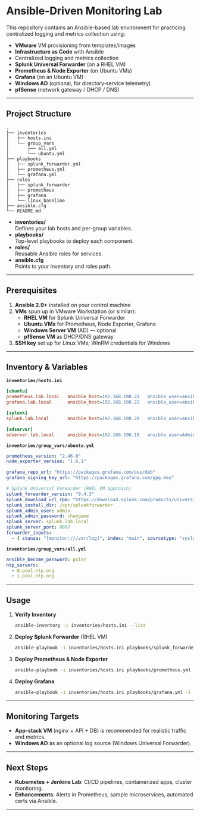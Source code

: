 # Ansible-Driven Monitoring Lab

This repository contains an Ansible-based lab environment for practicing centralized logging and metrics collection using:

- **VMware** VM provisioning from templates/images
- **Infrastructure as Code** with Ansible
- Centralized logging and metrics collection
- **Splunk Universal Forwarder** (on a RHEL VM)
- **Prometheus & Node Exporter** (on Ubuntu VMs)
- **Grafana** (on an Ubuntu VM)
- **Windows AD** (optional, for directory‐service telemetry)
- **pfSense** (network gateway / DHCP / DNS)

---

## Project Structure

```
.
├── inventories
│   ├── hosts.ini
│   └── group_vars
│       ├── all.yml
│       └── ubuntu.yml
├── playbooks
│   ├── splunk_forwarder.yml
│   ├── prometheus.yml
│   └── grafana.yml
├── roles
│   ├── splunk_forwarder
│   ├── prometheus
│   ├── grafana
│   └── linux_baseline
├── ansible.cfg
└── README.md
```

- **inventories/**  
  Defines your lab hosts and per-group variables.
- **playbooks/**  
  Top-level playbooks to deploy each component.
- **roles/**  
  Reusable Ansible roles for services.
- **ansible.cfg**  
  Points to your inventory and roles path.

---

## Prerequisites

1. **Ansible 2.9+** installed on your control machine
2. **VMs** spun up in VMware Workstation (or similar):
   - **RHEL VM** for Splunk Universal Forwarder
   - **Ubuntu VMs** for Prometheus, Node Exporter, Grafana
   - **Windows Server VM** (AD) — optional
   - **pfSense VM** as DHCP/DNS gateway
3. **SSH key** set up for Linux VMs; WinRM credentials for Windows

---

## Inventory & Variables

**`inventories/hosts.ini`**

```ini
[ubuntu]
prometheus.lab.local   ansible_host=192.168.198.21   ansible_user=ansible   ansible_become=yes
grafana.lab.local      ansible_host=192.168.198.22   ansible_user=ansible   ansible_become=yes

[splunk]
splunk.lab.local       ansible_host=192.168.198.20   ansible_user=ansible   ansible_become=yes

[adserver]
adserver.lab.local     ansible_host=192.168.198.10   ansible_user=Administrator   ansible_password='Polar#618'   ansible_connection=winrm   ansible_winrm_transport=basic   ansible_winrm_server_cert_validation=ignore
```

**`inventories/group_vars/ubuntu.yml`**

```yaml
prometheus_version: "2.46.0"
node_exporter_version: "1.6.1"

grafana_repo_url: "https://packages.grafana.com/oss/deb"
grafana_signing_key_url: "https://packages.grafana.com/gpg.key"

# Splunk Universal Forwarder (RHEL VM approach)
splunk_forwarder_version: "9.4.3"
splunk_download_url_rpm: "https://download.splunk.com/products/universalforwarder/releases/9.4.3/linux/splunkforwarder-9.4.3-Linux-x86_64.rpm"
splunk_install_dir: /opt/splunkforwarder
splunk_admin_user: admin
splunk_admin_password: changeme
splunk_server: splunk.lab.local
splunk_server_port: 9997
forwarder_inputs:
  - { stanza: "[monitor:///var/log]", index: "main", sourcetype: "syslog" }
```

**`inventories/group_vars/all.yml`**

```yaml
ansible_become_password: polar
ntp_servers:
  - 0.pool.ntp.org
  - 1.pool.ntp.org
```

---

## Usage

1. **Verify Inventory**
   ```bash
   ansible-inventory -i inventories/hosts.ini --list
   ```
2. **Deploy Splunk Forwarder** (RHEL VM)
   ```bash
   ansible-playbook -i inventories/hosts.ini playbooks/splunk_forwarder.yml -l splunk.lab.local
   ```
3. **Deploy Prometheus & Node Exporter**
   ```bash
   ansible-playbook -i inventories/hosts.ini playbooks/prometheus.yml -l prometheus.lab.local
   ```
4. **Deploy Grafana**
   ```bash
   ansible-playbook -i inventories/hosts.ini playbooks/grafana.yml -l grafana.lab.local
   ```

---

## Monitoring Targets

- **App-stack VM** (nginx + API + DB) is recommended for realistic traffic and metrics.
- **Windows AD** as an optional log source (Windows Universal Forwarder).

---

## Next Steps

- **Kubernetes + Jenkins Lab**: CI/CD pipelines, containerized apps, cluster monitoring.
- **Enhancements**: Alerts in Prometheus, sample microservices, automated certs via Ansible.

---
